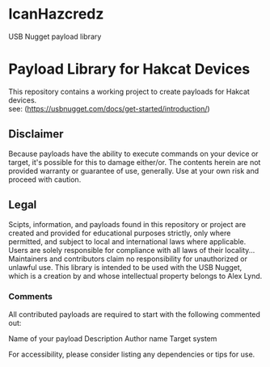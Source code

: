 # IcanHazcredz
USB Nugget payload library

# Payload Library for Hakcat Devices

This repository contains a working project to create payloads for Hakcat devices.   
see: (https://usbnugget.com/docs/get-started/introduction/)

## Disclaimer
Because payloads have the ability to execute commands on your device or target, 
it's possible for this to damage either/or. The contents herein are not 
provided warranty or guarantee of use, generally.  Use at your own risk and 
proceed with caution. 

## Legal
Scipts, information, and payloads found in this repository or project are created and provided 
for educational purposes strictly, only where permitted, and subject to local and 
international laws where applicable. Users are solely responsible for compliance with all laws 
of their locality... Maintainers and contributors claim no responsibility for 
unauthorized or unlawful use. This library is intended to be used with the USB Nugget, which 
is a creation by and whose intellectual property belongs to Alex Lynd.


### Comments
All contributed payloads are required to start with the following commented out:

Name of your payload 
Description 
Author name 
Target system 

For accessibility, please consider listing any dependencies or tips for use.
